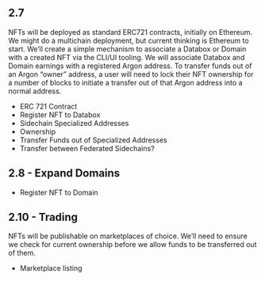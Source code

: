 ## 2.7 
NFTs will be deployed as standard ERC721 contracts, initially on Ethereum. We might do a multichain deployment, but current thinking is Ethereum to start. We’ll create a simple mechanism to associate a Databox or Domain with a created NFT via the CLI/UI tooling. We will associate Databox and Domain earnings with a registered Argon address. To transfer funds out of an Argon “owner” address, a user will need to lock their NFT ownership for a number of blocks to initiate a transfer out of that Argon address into a normal address.

- ERC 721 Contract
- Register NFT to Databox
- Sidechain Specialized Addresses
- Ownership
- Transfer Funds out of Specialized Addresses
- Transfer between Federated Sidechains?

## 2.8 - Expand Domains
- Register NFT to Domain

## 2.10 - Trading
NFTs will be publishable on marketplaces of choice. We’ll need to ensure we check for current ownership before we allow funds to be transferred out of them.
- Marketplace listing
